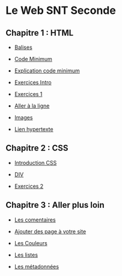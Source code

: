 
# Le Web SNT Seconde

Chapitre 1 : HTML
--

- [Balises](./BALISES.md)  
  
- [Code Minimum](./MINI.md)
  
- [Explication code minimum](./BASE.md)

- [Exercices Intro](EXERCICE_INTRO.md)
  
- [Exercices 1](EXERCICES1.md)  
   
- [Aller à la ligne](A_LA_LIGNE.md)  
  
- [Images](IMAGE.md)  
  
- [Lien hypertexte](LIEN.md)  

Chapitre 2 : CSS
--
  
- [Introduction CSS](INTRO_CSS.md)  
  
- [DIV](DIV.md)  
  
- [Exercices 2](./EXERCICES2.md)  

Chapitre 3 : Aller plus loin
--

- [Les comentaires](COMMENTAIRES.md)

- [Ajouter des page à votre site](PAGE2.md)

- [Les Couleurs](COULEUR.md)

- [Les listes](LISTE.md)

- [Les métadonnées](META.md)

